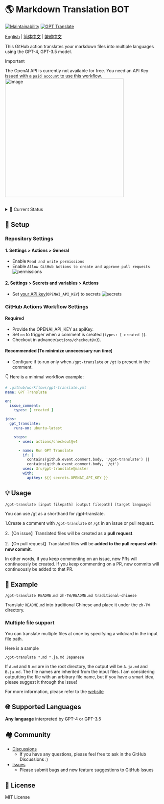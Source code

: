 # 🌎 Markdown Translation BOT
[![Maintainability](https://api.codeclimate.com/v1/badges/a13ea4f37913ba6ba570/maintainability)](https://codeclimate.com/github/3ru/gpt-translate/maintainability)
[![GPT Translate](https://github.com/3ru/gpt-translate/actions/workflows/gpt-translate.yml/badge.svg)](https://github.com/3ru/gpt-translate/actions/workflows/gpt-translate.yml)

[English](README.md) | 
[简体中文](README/README.zh-CN.md) |
[繁體中文](README/README.zh-TW.md)


This GitHub action translates your markdown files into multiple languages using the GPT-4, GPT-3.5 model.

> [!Important]  
> The OpenAI API is currently not available for free. You need an API Key issued with a `paid account` to use this workflow.  
> <img width="387" alt="image" src="https://github.com/3ru/gpt-translate/assets/69892552/8c803edb-85ef-41ee-a4be-be52b3a30eba">

<br/>

<details><summary>🧐 Current Status</summary>
<p>

- The action supports translating **markdown(`.md`), markdown-jsx(`.mdx`), json(`.json`) files only**.

- The command can be executed exclusively by individuals with **write permissions to the repository**.

These limitations prevent API abuse by non-trusted parties.

</p>
</details> 

## 🔧 Setup

### Repository Settings

#### 1. Settings > Actions > General

- Enable `Read and write permissions`
- Enable `Allow GitHub Actions to create and approve pull requests`
  ![permissions](https://user-images.githubusercontent.com/69892552/228692074-d8d009a8-9272-4023-97b1-3cbc637d5d84.jpg)

#### 2. Settings > Secrets and variables > Actions

- Set [your API key](https://platform.openai.com/account/api-keys)(`OPENAI_API_KEY`) to secrets
  ![secrets](https://user-images.githubusercontent.com/69892552/228692421-22d7db33-4e32-4f28-b166-45b4d3ce2b11.jpg)


### GitHub Actions Workflow Settings

#### Required
- Provide the OPENAI_API_KEY as apiKey.
- Set `on` to trigger when a comment is created (`types: [ created ]`).
- Checkout in advance(`actions/checkout@v3`).

#### Recommended (To minimize unnecessary run time)
- Configure if to run only when `/gpt-translate` or `/gt` is present in the comment.


👇 Here is a minimal workflow example:
```yaml
# .github/workflows/gpt-translate.yml
name: GPT Translate

on:
  issue_comment:
    types: [ created ]

jobs:
  gpt_translate:
    runs-on: ubuntu-latest

    steps:
      - uses: actions/checkout@v4

      - name: Run GPT Translate
        if: |
          contains(github.event.comment.body, '/gpt-translate') || 
          contains(github.event.comment.body, '/gt')
        uses: 3ru/gpt-translate@master
        with:
          apikey: ${{ secrets.OPENAI_API_KEY }}
```


## 💡 Usage

```
/gpt-translate [input filepath] [output filepath] [target language] 
```
You can use /gt as a shorthand for /gpt-translate.

1.Create a comment with `/gpt-translate` or `/gt` in an issue or pull request.

2.【On issue】Translated files will be created as a **pull request**.

2.【On pull request】Translated files will be **added to the pull request with new commit**.

In other words, if you keep commenting on an issue, new PRs will continuously be created.
If you keep commenting on a PR, new commits will continuously be added to that PR.

## 📝 Example
```
/gpt-translate README.md zh-TW/README.md traditional-chinese
```
Translate `README.md` into traditional Chinese and place it under the `zh-TW` directory.

### Multiple file support

You can translate multiple files at once by specifying a wildcard in the input file path.

Here is a sample
```
/gpt-translate *.md *.ja.md Japanese
```
If `A.md` and `B.md` are in the root directory, the output will be `A.ja.md` and `B.ja.md`. The file names are inherited from the input files.
I am considering outputting the file with an arbitrary file name, but if you have a smart idea, please suggest it through the issue!

For more information, please refer to the [website](https://g-t.vercel.app/docs/references/path-builder)

## 🌐 Supported Languages
**Any language** interpreted by GPT-4 or GPT-3.5

## 🏘️ Community
- [Discussions](https://github.com/3ru/gpt-translate/discussions)
  - If you have any questions, please feel free to ask in the GitHub Discussions :)
- [Issues](https://github.com/3ru/gpt-translate/issues)
  - Please submit bugs and new feature suggestions to GitHub Issues

## 📃 License
MIT License
